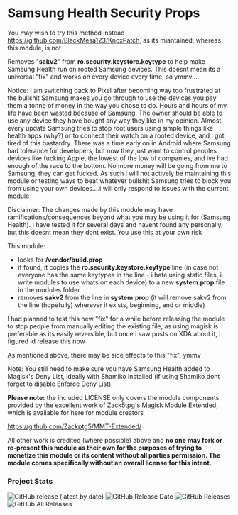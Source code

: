 # Samsung Health Security Props

You may wish to try this method instead https://github.com/BlackMesa123/KnoxPatch, as its miantained, whereas this module, is not


Removes "**sakv2**" from **ro.security.keystore.keytype** to help make Samsung Health run on rooted Samsung devices. This doesnt mean its a universal "fix" and works on every device every time, so ymmv....

Notice: I am switching back to Pixel after becoming way too frustrated at the bullshit Samsung makes you go through to use the devices you pay them a tonne of money in the way you chose to do. Hours and hours of my life have been wasted because of Samsung. The owner should be able to use any device they have bought any way they like in my opinion. Almost every update Samsung tries to stop root users using simple things like health apps (why?) or to connect their watch on a rooted device, and i got tired of this bastardry.  There was a time early on in Android where Samsung had tolerance for developers, but now they just want to control peoples devices like fucking Apple, the lowest of the low of companies, and ive had enough of the race to the bottom. No more money will be going from me to Samsung, they can get fucked. As such i will not actively be maintaining this module or testing ways to beat whatever bullshit Samsung tries to block you from using your own devices....i will only respond to issues with the current module

Disclaimer:  The changes made by this module may have ramifications/consequences beyond what you may be using it for (Samsung 
Health). I have tested it for several days and havent found any personally, but this doesnt mean they dont exist. You use this at your 
own risk

This module:

- looks for **/vendor/build.prop**
- if found, it copies the **ro.security.keystore.keytype** line (in case not everyone has the same keytypes in the line - i hate using 
static files, i write modules to use whats on each device) to a new **system.prop** file in the modules folder 
- removes **sakv2** from the line in **system.prop** (it will remove sakv2 from the line (hopefully) wherever it exists, beginning, end or middle)

I had planned to test this new "fix" for a while before releasing the module to stop people from manually editing the existing file, as using 
magisk is preferable as its easily reversible, but once i saw posts on XDA about it, i figured id release this now

As mentioned above, there may be side effects to this "fix", ymmv

Note: You still need to make sure you have Samsung Health added to Magisk's Deny List, ideally with Shamiko installed (if using Shamiko dont forget to disable Enforce Deny List)


**Please note:** the included LICENSE only covers the module components provided by the excellent work of Zack5tpg's Magisk Module Extended, which is available for here for module creators

https://github.com/Zackptg5/MMT-Extended/

All other work is credited (where possible) above and **no one may fork or re-present this module as their own for the purposes of trying to monetize this module or its content without all parties permission. The module comes specifically without an overall license for this intent.**


### Project Stats ###

![GitHub release (latest by date)](https://img.shields.io/github/v/release/adrianmmiller/SamsungHealthSecurityProps?label=Release&style=plastic) ![GitHub Release Date](https://img.shields.io/github/release-date/adrianmmiller/SamsungHealthSecurityProps?label=Release%20Date&style=plastic) ![GitHub Releases](https://img.shields.io/github/downloads/adrianmmiller/SamsungHealthSecurityProps/latest/total?label=Downloads%20%28Latest%20Release%29&style=plastic) ![GitHub All Releases](https://img.shields.io/github/downloads/adrianmmiller/SamsungHealthSecurityProps/total?label=Total%20Downloads%20%28All%20Releases%29&style=plastic)

